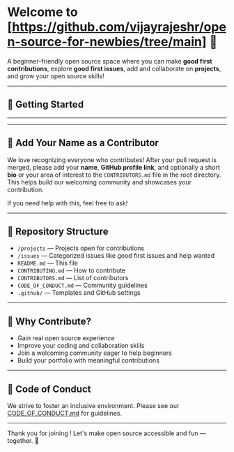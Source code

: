 # Welcome to [https://github.com/vijayrajeshr/open-source-for-newbies/tree/main] 🌟

A beginner-friendly open source space where you can make **good first contributions**, explore **good first issues**, add and collaborate on **projects**, and grow your open source skills!

---

## 🚀 Getting Started
------------

---

## 📝 Add Your Name as a Contributor

We love recognizing everyone who contributes! After your pull request is merged, please add your **name**, **GitHub profile link**, and optionally a short **bio** or your area of interest to the `CONTRIBUTORS.md` file in the root directory. This helps build our welcoming community and showcases your contribution.

If you need help with this, feel free to ask!

---

## 📂 Repository Structure

- `/projects` — Projects open for contributions  
- `/issues` — Categorized issues like good first issues and help wanted  
- `README.md` — This file  
- `CONTRIBUTING.md` — How to contribute  
- `CONTRIBUTORS.md` — List of contributors  
- `CODE_OF_CONDUCT.md` — Community guidelines  
- `.github/` — Templates and GitHub settings  

---

## 🙌 Why Contribute?

- Gain real open source experience  
- Improve your coding and collaboration skills  
- Join a welcoming community eager to help beginners  
- Build your portfolio with meaningful contributions  

---

## 🤝 Code of Conduct

We strive to foster an inclusive environment. Please see our [CODE_OF_CONDUCT.md](./CODE_OF_CONDUCT.md) for guidelines.

---

Thank you for joining ! Let's make open source accessible and fun — together. 🎉
